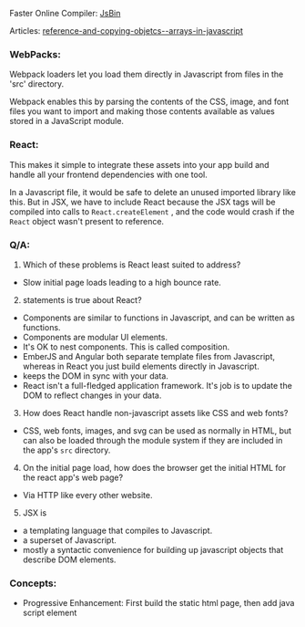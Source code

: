 Faster Online Compiler: [JsBin](https://jsbin.com/tediqajefo/edit?js,console,output)

Articles: [reference-and-copying-objetcs--arrays-in-javascript](https://dev.to/simo_benhida/reference-and-copying-objetcs--arrays-in-javascript-2h23)

### WebPacks: 
Webpack loaders let you load them directly in Javascript from files in the 'src' directory.

Webpack enables this by parsing the contents of the CSS, image, and font files you want to import and making those contents available as values stored in a JavaScript module.

### React:
This makes it simple to integrate these assets into your app build and handle all your frontend dependencies with one tool.

In a Javascript file, it would be safe to delete an unused imported library like this. But in JSX, we have to include React because the JSX tags will be compiled into calls to  `React.createElement` , and the code would crash if the  `React`  object wasn't present to reference.

### Q/A:

1. Which of these problems is React least suited to address?
- Slow initial page loads leading to a high bounce rate.

2. statements is true about React?
- Components are similar to functions in Javascript, and can be written as functions.
- Components are modular UI elements.
- It's OK to nest components. This is called composition.
- EmberJS and Angular both separate template files from Javascript, whereas in React you just build elements directly in Javascript.
- keeps the DOM in sync with your data.
- React isn't a full-fledged application framework. It's job is to update the DOM to reflect changes in your data.

3. How does React handle non-javascript assets like CSS and web fonts?
- CSS, web fonts, images, and svg can be used as normally in HTML, but can also be loaded through the module system if they are included in the app's `src` directory.

4. On the initial page load, how does the browser get the initial HTML for the react app's web page?
- Via HTTP like every other website.

5. JSX is
- a templating language that compiles to Javascript.
- a superset of Javascript.
- mostly a syntactic convenience for building up javascript objects that describe DOM elements.

### Concepts:
- Progressive Enhancement: First build the static html page, then add java script element 
